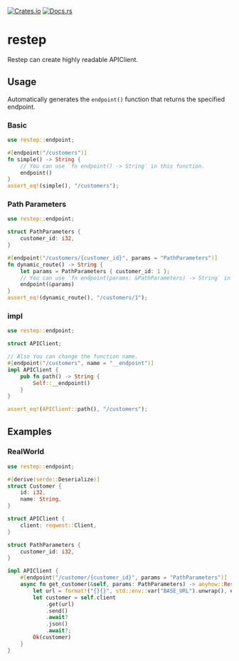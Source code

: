 [![Crates.io](https://img.shields.io/crates/v/restep?style=for-the-badge)](https://crates.io/crates/restep)
[![Docs.rs](https://img.shields.io/docsrs/restep?style=for-the-badge)](https://docs.rs/restep)

# restep


Restep can create highly readable APIClient.

## Usage

Automatically generates the `endpoint()` function that returns the specified endpoint.

### Basic
```rust
use restep::endpoint;

#[endpoint("/customers")]
fn simple() -> String {
    // You can use `fn endpoint() -> String` in this function.
    endpoint()
}
assert_eq!(simple(), "/customers");
```

### Path Parameters
```rust
use restep::endpoint;

struct PathParameters {
    customer_id: i32,
}

#[endpoint("/customers/{customer_id}", params = "PathParameters")]
fn dynamic_route() -> String {
    let params = PathParameters { customer_id: 1 };
    // You can use `fn endpoint(params: &PathParameters) -> String` in this function.
    endpoint(&params)
}
assert_eq!(dynamic_route(), "/customers/1");
```

### impl
```rust
use restep::endpoint;

struct APIClient;

// Also You can change the function name.
#[endpoint("/customers", name = "__endpoint")]
impl APIClient {
    pub fn path() -> String {
        Self::__endpoint()
    }
}

assert_eq!(APIClient::path(), "/customers");
```

## Examples

### RealWorld
```rust
use restep::endpoint;

#[derive(serde::Deserialize)]
struct Customer {
    id: i32,
    name: String,
}

struct APIClient {
    client: reqwest::Client,
}

struct PathParameters {
    customer_id: i32,
}

impl APIClient {
    #[endpoint("/customer/{customer_id}", params = "PathParameters")]
    async fn get_customer(&self, params: PathParameters) -> anyhow::Result<Customer> {
        let url = format!("{}{}", std::env::var("BASE_URL").unwrap(), endpoint(&params));
        let customer = self.client
            .get(url)
            .send()
            .await?
            .json()
            .await?;
        Ok(customer)
    }
}
```
